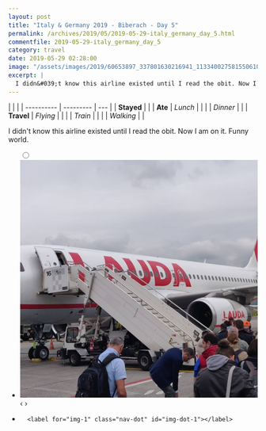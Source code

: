 ```yaml
---
layout: post
title: "Italy & Germany 2019 - Biberach - Day 5"
permalink: /archives/2019/05/2019-05-29-italy_germany_day_5.html
commentfile: 2019-05-29-italy_germany_day_5
category: travel
date: 2019-05-29 02:28:00
image: "/assets/images/2019/60653897_337801630216941_113340027581550610_n_17967692371269545.jpg"
excerpt: |
  I didn&#039;t know this airline existed until I read the obit. Now I am on it. Funny world.
---
```


|            |           |
| ---------- | --------- | --- |
| **Stayed** |           |
| **Ate**    | _Lunch_   |     |
|            | _Dinner_  |     |
| **Travel** | _Flying_  |     |
|            | _Train_   |     |
|            | _Walking_ |     |

I didn&#039;t know this airline existed until I read the obit. Now I am on it. Funny world.

<ul class="slides">
    <input type="radio" name="radio-btn" id="img-1" />
    <li class="slide-container">
        <div class="slide">
          <a href="/assets/images/2019/60653897_337801630216941_113340027581550610_n_17967692371269545.jpg"><img src="/assets/images/2019/60653897_337801630216941_113340027581550610_n_17967692371269545.jpg" /></a>
        </div>
    <div class="nav">
      <label for="img-0" class="prev">&#x2039;</label>
      <label for="img-1" class="next">&#x203a;</label>
    </div>
    </li>
			
<li class="nav-dots">

      <label for="img-1" class="nav-dot" id="img-dot-1"></label>

</li>
</ul>
